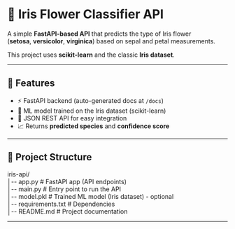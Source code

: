 # 🌸 Iris Flower Classifier API

A simple **FastAPI-based API** that predicts the type of Iris flower  
(**setosa**, **versicolor**, **virginica**) based on sepal and petal measurements.

This project uses **scikit-learn** and the classic **Iris dataset**.

---

## 🚀 Features
- ⚡ FastAPI backend (auto-generated docs at `/docs`)
- 🤖 ML model trained on the Iris dataset (scikit-learn)
- 📡 JSON REST API for easy integration
- 📈 Returns **predicted species** and **confidence score**

---

## 📂 Project Structure
iris-api/  
│-- app.py # FastAPI app (API endpoints)  
│-- main.py # Entry point to run the API  
│-- model.pkl # Trained ML model (Iris dataset) - optional  
│-- requirements.txt # Dependencies  
│-- README.md # Project documentation  

---


